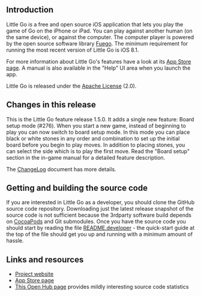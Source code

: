 ## Introduction

Little Go is a free and open source iOS application that lets you play the game of Go on the iPhone or iPad. You can play against another human (on the same device), or against the computer. The computer player is powered by the open source software library [Fuego](http://fuego.sf.net/). The minimum requirement for running the most recent version of Little Go is iOS 8.1.

For more information about Little Go's features have a look at its [App Store page](http://itunes.apple.com/us/app/little-go/id490753989?ls=1&mt=8). A manual is also available in the "Help" UI area when you launch the app.

Little Go is released under the [Apache License](http://www.apache.org/licenses/LICENSE-2.0) (2.0).


## Changes in this release

This is the Little Go feature release 1.5.0. It adds a single new feature: Board setup mode (#276). When you start a new game, instead of beginning to play you can now switch to board setup mode. In this mode you can place black or white stones in any order and combination to set up the initial board before you begin to play moves. In addition to placing stones, you can select the side which is to play the first move. Read the "Board setup" section in the in-game manual for a detailed feature description.

The [ChangeLog](doc/ChangeLog) document has more details.


## Getting and building the source code

If you are interested in Little Go as a developer, you should clone the GitHub source code repository. Downloading just the latest release snapshot of the source code is not sufficient because the 3rdparty software build depends on [CocoaPods](https://cocoapods.org/) and Git submodules. Once you have the source code you should start by reading the file [README.developer](doc/README.developer) - the quick-start guide at the top of the file should get you up and running with a minimum amount of hassle.


## Links and resources

* [Project website](http://littlego.herzbube.ch/)
* [App Store page](http://itunes.apple.com/us/app/little-go/id490753989?ls=1&mt=8)
* [This Open Hub page](https://www.openhub.net/p/littlego) provides mildly interesting source code statistics
